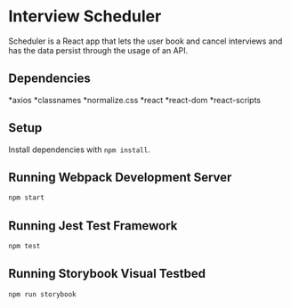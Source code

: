 # Interview Scheduler

Scheduler is a React app that lets the user book and cancel interviews and has the data persist through the usage of an API.

## Dependencies

*axios
*classnames
*normalize.css
*react
*react-dom
*react-scripts

## Setup

Install dependencies with `npm install`.

## Running Webpack Development Server

```sh
npm start
```

## Running Jest Test Framework

```sh
npm test
```

## Running Storybook Visual Testbed

```sh
npm run storybook
```
